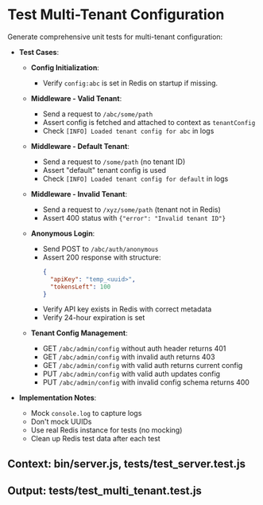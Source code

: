 # Test Multi-Tenant Configuration

Generate comprehensive unit tests for multi-tenant configuration:

- **Test Cases**:
  - **Config Initialization**:
     - Verify `config:abc` is set in Redis on startup if missing.
     
  - **Middleware - Valid Tenant**:
     - Send a request to `/abc/some/path`
     - Assert config is fetched and attached to context as `tenantConfig`
     - Check `[INFO] Loaded tenant config for abc` in logs

  - **Middleware - Default Tenant**:
     - Send a request to `/some/path` (no tenant ID)
     - Assert "default" tenant config is used
     - Check `[INFO] Loaded tenant config for default` in logs

  - **Middleware - Invalid Tenant**:
     - Send a request to `/xyz/some/path` (tenant not in Redis)
     - Assert 400 status with `{"error": "Invalid tenant ID"}`

  - **Anonymous Login**:
     - Send POST to `/abc/auth/anonymous`
     - Assert 200 response with structure:
       ```json
       {
         "apiKey": "temp_<uuid>",
         "tokensLeft": 100
       }
       ```
     - Verify API key exists in Redis with correct metadata
     - Verify 24-hour expiration is set

  - **Tenant Config Management**:
     - GET `/abc/admin/config` without auth header returns 401
     - GET `/abc/admin/config` with invalid auth returns 403
     - GET `/abc/admin/config` with valid auth returns current config
     - PUT `/abc/admin/config` with valid auth updates config
     - PUT `/abc/admin/config` with invalid config schema returns 400

- **Implementation Notes**:
  - Mock `console.log` to capture logs
  - Don't mock UUIDs
  - Use real Redis instance for tests (no mocking)
  - Clean up Redis test data after each test

## Context: bin/server.js, tests/test_server.test.js
## Output: tests/test_multi_tenant.test.js
